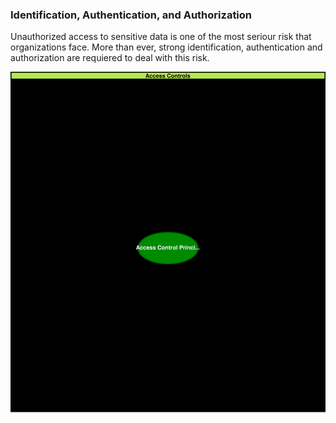 ### Identification, Authentication, and Authorization


Unauthorized access to sensitive data is one of the most seriour risk that organizations face. More than ever, strong identification, authentication and authorization are requiered to deal with this risk.


![Image](./Identification,%20Authentication,%20and%20Authorization.drawio.svg)
